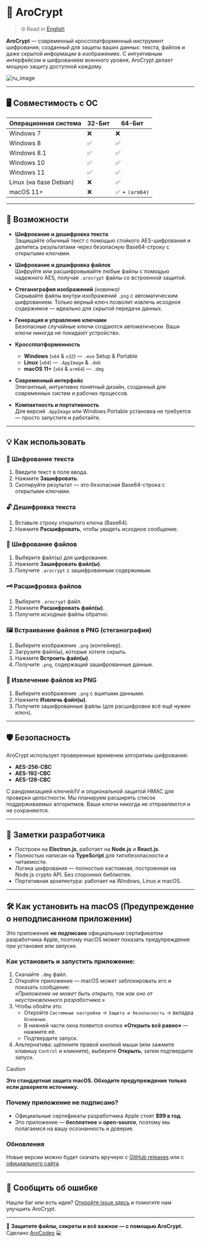 # 🔐 AroCrypt

> 🌐 Read in [English](README.md)

**AroCrypt** — современный кроссплатформенный инструмент шифрования, созданный для защиты ваших данных: текста, файлов и даже скрытой информации в изображениях. С интуитивным интерфейсом и шифрованием военного уровня, AroCrypt делает мощную защиту доступной каждому.

![ru_image](https://github.com/user-attachments/assets/2bb3d7b5-75cf-4fa4-819b-c6410609b8bb)

---

## 🖥️ Совместимость с ОС

| Операционная система   | 32-Бит | 64-Бит         |
| ---------------------- | ------ | -------------- |
| Windows 7              | ❌     | ❌             |
| Windows 8              | ✅     | ✅             |
| Windows 8.1            | ✅     | ✅             |
| Windows 10             | ✅     | ✅             |
| Windows 11             | ✅     | ✅             |
| Linux (на базе Debian) | ❌     | ✅             |
| macOS 11+              | ❌     | ✅ + `(arm64)` |

---

## 🚀 Возможности

- **Шифрование и дешифровка текста**  
  Защищайте обычный текст с помощью стойкого AES-шифрования и делитесь результатами через безопасную Base64-строку с открытыми ключами.

- **Шифрование и дешифровка файлов**  
  Шифруйте или расшифровывайте любые файлы с помощью надежного AES, получая `.arocrypt` файлы со встроенной защитой.

- **Стеганография изображений** _(новинка)_  
  Скрывайте файлы внутри изображений `.png` с автоматическим шифрованием. Только верный ключ позволит извлечь исходное содержимое — идеально для скрытой передачи данных.

- **Генерация и управление ключами**  
  Безопасные случайные ключи создаются автоматически. Ваши ключи никогда не покидают устройство.

- **Кроссплатформенность**

  - **Windows** (`x64` & `x32`) — `.exe` Setup & Portable
  - **Linux** (`x64`) — `.AppImage` & `.deb`
  - **macOS 11+** (`x64` & `arm64`) — `.dmg`

- **Современный интерфейс**  
  Элегантный, интуитивно понятный дизайн, созданный для современных систем и рабочих процессов.

- **Компактность и портативность**  
  Для версий `.AppImage` или Windows Portable установка не требуется — просто запустите и работайте.

---

## 💡 Как использовать

### 🔏 Шифрование текста

1. Введите текст в поле ввода.
2. Нажмите **Зашифровать**.
3. Скопируйте результат — это безопасная Base64-строка с открытыми ключами.

### 🔓 Дешифровка текста

1. Вставьте строку открытого ключа (Base64).
2. Нажмите **Расшифровать**, чтобы увидеть исходное сообщение.

### 📁 Шифрование файлов

1. Выберите файл(ы) для шифрования.
2. Нажмите **Зашифровать файл(ы)**.
3. Получите `.arocrypt` с зашифрованным содержимым.

### 🗝️ Расшифровка файлов

1. Выберите `.arocrypt` файл.
2. Нажмите **Расшифровать файл(ы)**.
3. Получите исходные файлы обратно.

### 🖼️ Встраивание файлов в PNG (стеганография)

1. Выберите изображение `.png` (контейнер).
2. Загрузите файл(ы), которые хотите скрыть.
3. Нажмите **Встроить файл(ы)**.
4. Получите `.png`, содержащий зашифрованные данные.

### 🧩 Извлечение файлов из PNG

1. Выберите изображение `.png` с вшитыми данными.
2. Нажмите **Извлечь файл(ы)**.
3. Получите зашифрованные файлы (для расшифровки всё ещё нужен ключ).

---

## 🛡️ Безопасность

AroCrypt использует проверенные временем алгоритмы шифрования:

- **AES-256-CBC**
- **AES-192-CBC**
- **AES-128-CBC**

С рандомизацией ключей/IV и опциональной защитой HMAC для проверки целостности. Мы планируем расширять список поддерживаемых алгоритмов. Ваши ключи никогда не отправляются и не сохраняются.

---

## 🧪 Заметки разработчика

- Построен на **Electron.js**, работает на **Node.js** и **React.js**.
- Полностью написан на **TypeScript** для типобезопасности и читаемости.
- Логика шифрования — полностью кастомная, построенная на Node.js crypto API. Без сторонних библиотек.
- Портативная архитектура: работает на Windows, Linux и macOS.

---

## 🛠️ Как установить на macOS (Предупреждение о неподписанном приложении)

Это приложение **не подписано** официальным сертификатом разработчика Apple, поэтому macOS может показать предупреждение при установке или запуске.

### Как установить и запустить приложение:

1. Скачайте `.dmg` файл.
2. Откройте приложение — macOS может заблокировать его и показать сообщение:  
   _«Приложение не может быть открыто, так как оно от неустановленного разработчика.»_
3. Чтобы обойти это:
   - Откройте `Системные настройки` → `Защита и безопасность` → вкладка `Основные`.
   - В нижней части окна появится кнопка **«Открыть всё равно»** — нажмите её.
   - Подтвердите запуск.
4. Альтернатива: щёлкните правой кнопкой мыши (или зажмите клавишу `Control` и кликните), выберите **Открыть**, затем подтвердите запуск.

> [!CAUTION]  
> **Это стандартная защита macOS. Обходите предупреждение только если доверяете источнику.**

### Почему приложение не подписано?

- Официальные сертификаты разработчика Apple стоят **$99 в год**.
- Это приложение — **бесплатное** и **open-source**, поэтому мы полагаемся на вашу осознанность и доверие.

### Обновления

Новые версии можно будет скачать вручную с [GitHub releases](https://github.com/OfficialAroCodes/arocrypt/releases/latest) или с [официального сайта](https://arocrypt.vercel.app/download).

---

## 🐛 Сообщить об ошибке

Нашли баг или есть идея? [Откройте issue здесь](https://github.com/OfficialAroCodes/AroCrypt/issues) и помогите нам улучшить AroCrypt.

---

🔐 **Защитите файлы, секреты и всё важное — с помощью AroCrypt.**  
Сделано [AroCodes](https://github.com/OfficialAroCodes) 💻
